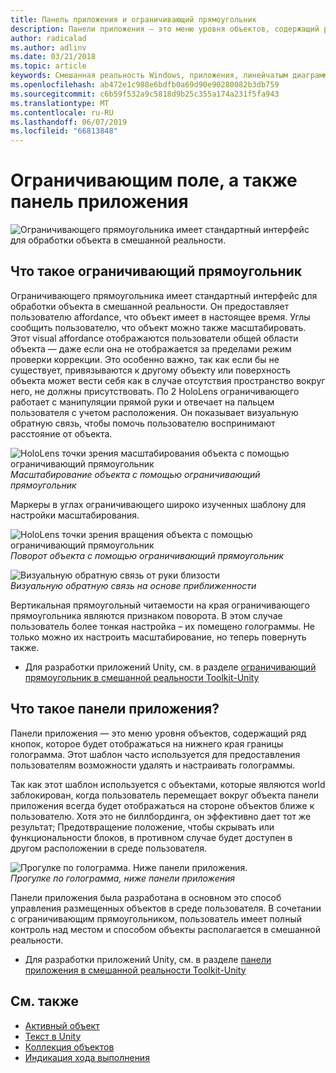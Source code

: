 ```yaml
---
title: Панель приложения и ограничивающий прямоугольник
description: Панели приложения — это меню уровня объектов, содержащий ряд кнопок, которое будет отображаться на нижнего края границы голограмма.
author: radicalad
ms.author: adlinv
ms.date: 03/21/2018
ms.topic: article
keywords: Смешанная реальность Windows, приложения, линейчатым диаграммам, ограничивающий прямоугольник
ms.openlocfilehash: ab472e1c988e6bdfb0a69d90e90280082b3db759
ms.sourcegitcommit: c6b59f532a9c5818d9b25c355a174a231f5fa943
ms.translationtype: MT
ms.contentlocale: ru-RU
ms.lasthandoff: 06/07/2019
ms.locfileid: "66813848"
---
```

# <a name="bounding-box-and-app-bar"></a>Ограничивающим поле, а также панель приложения
![Ограничивающего прямоугольника имеет стандартный интерфейс для обработки объекта в смешанной реальности.](images/640px-boundingbox-hero.jpg)<br>

## <a name="what-is-the-bounding-box"></a>Что такое ограничивающий прямоугольник

Ограничивающего прямоугольника имеет стандартный интерфейс для обработки объекта в смешанной реальности. Он предоставляет пользователю affordance, что объект имеет в настоящее время. Углы сообщить пользователю, что объект можно также масштабировать. Этот visual affordance отображаются пользователи общей области объекта — даже если она не отображается за пределами режим проверки коррекции. Это особенно важно, так как если бы не существует, привязываются к другому объекту или поверхность объекта может вести себя как в случае отсутствия пространство вокруг него, не должны присутствовать. По 2 HoloLens ограничивающего работает с манипуляции прямой руки и отвечает на пальцем пользователя с учетом расположения. Он показывает визуальную обратную связь, чтобы помочь пользователю воспринимают расстояние от объекта. 

![HoloLens точки зрения масштабирования объекта с помощью ограничивающий прямоугольник](images/HoloLens2_BoundingBox.gif)<br>
*Масштабирование объекта с помощью ограничивающий прямоугольник*

Маркеры в углах ограничивающего широко изученных шаблону для настройки масштабирования. 

![HoloLens точки зрения вращения объекта с помощью ограничивающий прямоугольник](images/HoloLens2_BoundingBox_Rotate.gif)<br>
*Поворот объекта с помощью ограничивающий прямоугольник*


![Визуальную обратную связь от руки близости](images/HoloLens2_Proximity.gif)<br>
*Визуальную обратную связь на основе приближенности*

Вертикальная прямоугольный читаемости на края ограничивающего прямоугольника являются признаком поворота. В этом случае пользователь более тонкая настройка – их помещено голограммы. Не только можно их настроить масштабирование, но теперь повернуть также.

* Для разработки приложений Unity, см. в разделе [ограничивающий прямоугольник в смешанной реальности Toolkit-Unity](https://microsoft.github.io/MixedRealityToolkit-Unity/Documentation/README_BoundingBox.html)



## <a name="what-is-the-app-bar"></a>Что такое панели приложения?

Панели приложения — это меню уровня объектов, содержащий ряд кнопок, которое будет отображаться на нижнего края границы голограмма. Этот шаблон часто используется для предоставления пользователям возможности удалять и настраивать голограммы.

Так как этот шаблон используется с объектами, которые являются world заблокирован, когда пользователь перемещает вокруг объекта панели приложения всегда будет отображаться на стороне объектов ближе к пользователю. Хотя это не биллбординга, он эффективно дает тот же результат; Предотвращение положение, чтобы скрывать или функциональности блоков, в противном случае будет доступен в другом расположении в среде пользователя.

![Прогулке по голограмма. Ниже панели приложения.](images/HoloLens2_AppBarFollowing.gif)<br>
*Прогулке по голограмма, ниже панели приложения*

Панели приложения была разработана в основном это способ управления размещенных объектов в среде пользователя. В сочетании с ограничивающим прямоугольником, пользователь имеет полный контроль над местом и способом объекты располагается в смешанной реальности.

* Для разработки приложений Unity, см. в разделе [панели приложения в смешанной реальности Toolkit-Unity](https://microsoft.github.io/MixedRealityToolkit-Unity/Documentation/README_AppBar.html)

## <a name="see-also"></a>См. также
* [Активный объект](interactable-object.md)
* [Текст в Unity](text-in-unity.md)
* [Коллекция объектов](object-collection.md)
* [Индикация хода выполнения](progress.md)
